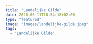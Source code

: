 ```yaml
---
title: "Landelijke Gilde"
date: 2020-06-11T18:54:18+02:00
type: "featured"
image: "images/landelijke-gilde.jpeg"
tags:
  - "Landelijke Gilde"
---
```



